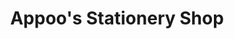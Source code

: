 ---
title: "Appoo's Stationery Shop"
url: /kanchiyar/appoos-stationery-shop/
shop: office supplies
---